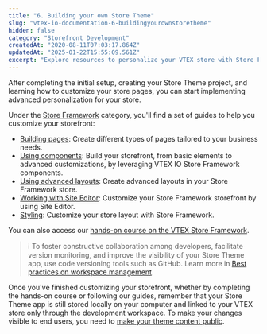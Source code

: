 ```yaml
---
title: "6. Building your own Store Theme"
slug: "vtex-io-documentation-6-buildingyourownstoretheme"
hidden: false
category: "Storefront Development"
createdAt: "2020-08-11T07:03:17.864Z"
updatedAt: "2025-01-22T15:55:09.561Z"
excerpt: "Explore resources to personalize your VTEX store with Store Framework."
---
```


After completing the initial setup, creating your Store Theme project, and learning how to customize your store pages, you can start implementing advanced personalization for your store.

Under the [Store Framework](https://developers.vtex.com/docs/guides/store-framework) category, you'll find a set of guides to help you customize your storefront:

- [Building pages](https://developers.vtex.com/docs/guides/store-framework-building-pages): Create different types of pages tailored to your business needs.
- [Using components](https://developers.vtex.com/docs/guides/store-framework-using-components): Build your storefront, from basic elements to advanced customizations, by leveraging VTEX IO Store Framework components.
- [Using advanced layouts](https://developers.vtex.com/docs/guides/store-framework-using-advanced-layouts): Create advanced layouts in your Store Framework store.
- [Working with Site Editor](https://developers.vtex.com/docs/guides/store-framework-working-with-site-editor): Customize your Store Framework storefront by using Site Editor.
- [Styling](https://developers.vtex.com/docs/guides/store-framework-styling): Customize your store layout with Store Framework.

You can also access our [hands-on course on the VTEX Store Framework](https://learn.vtex.com/page/learning-path-lang-en).

> ℹ To foster constructive collaboration among developers, facilitate version monitoring, and improve the visibility of your Store Theme app, use code versioning tools such as GitHub. Learn more in [Best practices on workspace management](https://developers.vtex.com/docs/guides/vtex-io-documentation-workspaces-best-practices).

Once you've finished customizing your storefront, whether by completing the hands-on course or following our guides, remember that your Store Theme app is still stored locally on your computer and linked to your VTEX store only through the development workspace. To make your changes visible to end users, you need to [make your theme content public](https://developers.vtex.com/docs/guides/vtex-io-documentation-making-your-theme-content-public).
